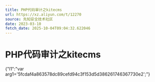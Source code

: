 ```yaml
---
title: PHP代码审计之kitecms
url: https://xz.aliyun.com/t/12270
source: 先知安全技术社区
date: 2023-03-10
fetch_date: 2025-10-04T09:04:32.622046
---
```


# PHP代码审计之kitecms

{"l1":"var arg1='5fcdaf4a863578dc89cefd94c3f153d5d386261746367730e2';"}